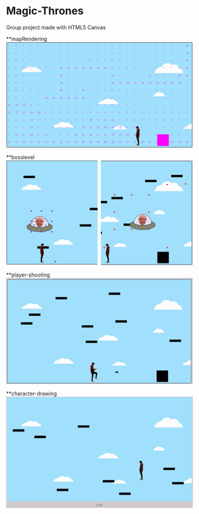 # Magic-Thrones
Group project made with HTML5 Canvas

**mapRendering
![](./previews/preview5.PNG)

**bosslevel
![](./previews/preview4.PNG)

**player-shooting
![](./previews/preview3.PNG)

**character-drawing
![](./previews/preview2.PNG)